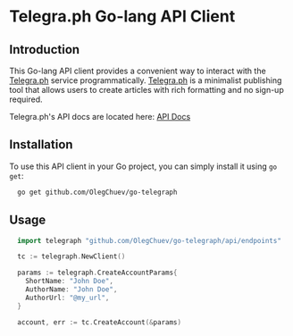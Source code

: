 # Telegra.ph Go-lang API Client

## Introduction

This Go-lang API client provides a convenient way to interact with the [Telegra.ph](https://telegra.ph) service programmatically. [Telegra.ph](https://telegra.ph) is a minimalist publishing tool that allows users to create articles with rich formatting and no sign-up required.

Telegra.ph's API docs are located here: [API Docs](https://telegra.ph/api#Node)

## Installation

To use this API client in your Go project, you can simply install it using `go get`:

```bash
  go get github.com/OlegChuev/go-telegraph
```

## Usage

```go
  import telegraph "github.com/OlegChuev/go-telegraph/api/endpoints"

  tc := telegraph.NewClient()

  params := telegraph.CreateAccountParams{
    ShortName: "John Doe",
    AuthorName: "John Doe",
    AuthorUrl: "@my_url",
  }

  account, err := tc.CreateAccount(&params)
```
